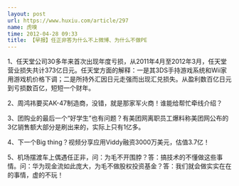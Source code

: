 ```yaml
---
layout: post
url: https://www.huxiu.com/article/297
name: 虎嗅
time: 2012-04-28 09:33
title: 【早报】任正非答为什么不上微博、为什么不做PE
---
```

1、任天堂公司30多年来首次出现年度亏损，从2011年4月至2012年3月，任天堂营业损失共计373亿日元。任天堂方面的解释：一是其3DS手持游戏系统和Wii家用游戏机价格下调；二是所持外汇因日元走强而出现汇兑损失。从盈利数百亿日元到亏损数百亿，短短一个财年。

2、周鸿祎要买AK-47制造商，没错，就是那家军火商！谁能给帮忙牵线介绍？

3、团购业的最后一个“好学生”也有问题？有美团网离职员工爆料称美团网公布的3亿销售额大部分是刷出来的，实际上只有1亿多。

4、下一个Big thing？视频分享应用Viddy融资3000万美元，估值3.7亿！

5、机场摆渡车上偶遇任正非，问：为毛不开围脖？答：搞技术的不懂做这些事情。问：华为现金流如此庞大，为毛不做股权投资基金？答：我们就会做实实在在的事情，虚的不玩！

